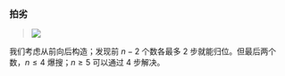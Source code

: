 ### 拍劣

> ![](./p56.png)

我们考虑从前向后构造；发现前 $n-2$ 个数各最多 $2$ 步就能归位。但最后两个数，$n\le 4$ 爆搜；$n\ge 5$ 可以通过 $4$ 步解决。
